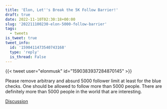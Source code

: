 ```yaml
---
title: 'Elon, Let''s Break the 5K Follow Barrier!'
draft: true
date: 2022-11-10T02:30:18+00:00
slug: '202211100230-elon-5000-follow-barrier'
tags:
  - tweets
is_tweet: true
tweet_info:
  id: '1590411473540743168'
  type: 'reply'
  is_thread: False
---
```




{{< tweet user="elonmusk" id="1590383937284870145" >}}

Please remove arbitrary and absurd 5000 follower limit at least for the blue checks. One should be allowed to follow more than 5000 people. There are definitely more than 5000 people in the world that are interesting.

[Discussion](https://x.com/sytelus/status/1590411473540743168)
